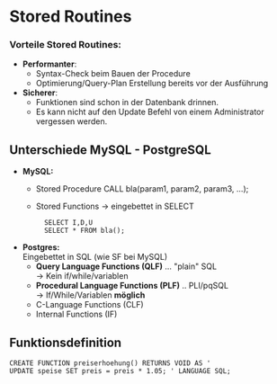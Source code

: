 # Stored Routines

### Vorteile Stored Routines:
- __Performanter__:
    - Syntax-Check beim Bauen der Procedure
    - Optimierung/Query-Plan Erstellung bereits vor der Ausführung
- __Sicherer__:  
    - Funktionen sind schon in der Datenbank drinnen.
    - Es kann nicht auf den Update Befehl von einem Administrator vergessen werden.

## Unterschiede MySQL - PostgreSQL
- __MySQL:__
    - Stored Procedure CALL bla(param1, param2, param3, ...);
    - Stored Functions -> eingebettet in SELECT  

            SELECT I,D,U
            SELECT * FROM bla();
- __Postgres:__  
    Eingebettet in SQL (wie SF bei MySQL)
    - __Query Language Functions (QLF)__ ... "plain" SQL  
    -> Kein if/while/variablen
    - __Procedural Language Functions (PLF)__ .. PLI/pqSQL  
    -> If/While/Variablen __möglich__
    - C-Language Functions (CLF)
    - Internal Functions (IF)

## Funktionsdefinition
    CREATE FUNCTION preiserhoehung() RETURNS VOID AS '
    UPDATE speise SET preis = preis * 1.05; ' LANGUAGE SQL;
